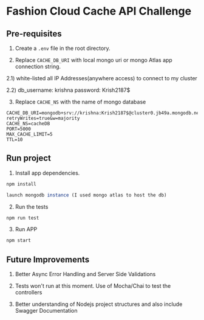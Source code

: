 # Fashion Cloud Cache API Challenge

## Pre-requisites

1) Create a `.env` file in the root directory.

2) Replace `CACHE_DB_URI` with local mongo uri or mongo Atlas app connection string.

  2.1) white-listed all IP Addresses(anywhere access) to connect to my cluster
  
  2.2) db_username: krishna password: Krish2187$

3) Replace `CACHE_NS` with the name of mongo database
```
CACHE_DB_URI=mongodb+srv://krishna:Krish2187$@cluster0.jb49a.mongodb.net/cacheDB?retryWrites=true&w=majority
CACHE_NS=cacheDB
PORT=5000
MAX_CACHE_LIMIT=5
TTL=10
```

## Run project

1) Install app dependencies.
```javascript
npm install

launch mongodb instance (I used mongo atlas to host the db)
```

2) Run the tests
```javascript
npm run test
```
3) Run APP
```javascript
npm start
```

## Future Improvements
1) Better Async Error Handling and Server Side Validations

2) Tests won't run at this moment. Use of Mocha/Chai to test the controllers

3) Better understanding of Nodejs project structures and also include Swagger Documentation

